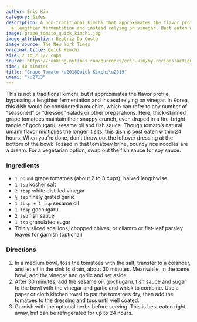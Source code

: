 ```yaml
---
author: Eric Kim
category: Sides
description: A non-traditional kimchi that approximates the flavor profile, bypassing
  a lengthier fermentation and instead relying on vinegar. Best eaten within 24 hours.
image: grape_tomato_quick_kimchi.jpg
image_attribution: Beatriz Da Costa
image_source: The New York Times
original_title: Quick Kimchi
size: 2 to 2 1/2 cups
source: https://cooking.nytimes.com/ourcooks/eric-kim/my-recipes?action=click&module=byline&region=recipe%20page
time: 40 minutes
title: "Grape Tomato \u2018Quick Kimchi\u2019"
umami: "\u2713"
---
```

This is not a traditional kimchi, but it approximates the flavor profile, bypassing a lengthier fermentation and instead relying on vinegar. In Korea, this dish would be considered a muchim, which can refer to any number of “seasoned” or “dressed” salads or other preparations. Here, thick-skinned grape tomatoes maintain their snappy crunch, even draped in a fire-bright tangle of gochugaru, sesame oil and fish sauce. Though tomato’s natural umami flavor multiplies the longer it sits, this dish is best eaten within 24 hours. When you’re done, don’t throw out the leftover dressing at the bottom of the bowl: Tossed in that tomatoey brine, bouncy rice noodles are a dream. For a vegetarian option, swap out the fish sauce for soy sauce.

### Ingredients

* `1 pound` grape tomatoes (about 2 to 3 cups), halved lengthwise
* `1 tsp` kosher salt
* `2 tbsp` white distilled vinegar
* `½ tsp` finely grated garlic
* `1 tbsp + 1 tsp` sesame oil
* `1 tbsp` gochugaru
* `2 tsp` fish sauce
* `1 tsp` granulated sugar
* Thinly sliced scallions, chopped chives, or cilantro or flat-leaf parsley leaves for garnish (optional)

### Directions

1. In a medium bowl, toss the tomatoes with the salt, transfer to a colander, and let sit in the sink to drain, about 30 minutes. Meanwhile, in the same bowl, add the vinegar and garlic and set aside.
2. After 30 minutes, add the sesame oil, gochugaru, fish sauce and sugar to the bowl with the vinegar and garlic and whisk to combine. Use a paper or cloth kitchen towel to pat the tomatoes dry, then add the tomatoes to the dressing and toss until well coated.
3. Garnish with the optional herbs before serving. This is best eaten right away, but can be refrigerated for up to 24 hours.